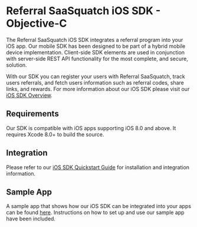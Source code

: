 # Referral SaaSquatch iOS SDK - Objective-C


The Referral SaaSquatch iOS SDK integrates a referral program into your iOS app. Our mobile SDK has been designed to be part of a hybrid mobile device implementation. Client-side SDK elements are used in conjunction with server-side REST API functionality for the most complete, and secure, solution.

With our SDK you can register your users with Referral SaaSquatch, track users referrals, and fetch users information such as referral codes, share links, and rewards. For more information about our iOS SDK please visit our [iOS SDK Overview](https://docs.referralsaasquatch.com/mobile/ios/).

## Requirements
Our SDK is compatible with iOS apps supporting iOS 8.0 and above. It requires Xcode 8.0+ to build the source.

## Integration
Please refer to our [iOS SDK Quickstart Guide](https://docs.referralsaasquatch.com/mobile/ios/quickstart/) for installation and integration information.

## Sample App
A sample app that shows how our iOS SDK can be integrated into your apps can be found [here](https://github.com/saasquatch/mobile-sdk-ios-sample). Instructions on how to set up and use our sample app have been included.
